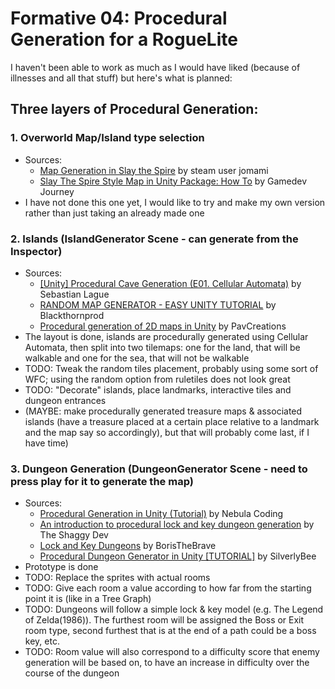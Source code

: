# Formative 04: Procedural Generation for a RogueLite

I haven't been able to work as much as I would have liked (because of illnesses and all that stuff) but here's what is planned:

## Three layers of Procedural Generation:

### 1. Overworld Map/Island type selection
 * Sources:
   * [Map Generation in Slay the Spire](https://steamcommunity.com/sharedfiles/filedetails/?id=2830078257) by steam user jomami
   * [Slay The Spire Style Map in Unity Package: How To](https://www.youtube.com/watch?v=P9ogBkLWmPQ) by Gamedev Journey
 * I have not done this one yet, I would like to try and make my own version rather than just taking an already made one

### 2. Islands (IslandGenerator Scene - can generate from the Inspector)
 * Sources: 
	 * [[Unity] Procedural Cave Generation (E01. Cellular Automata)](https://www.youtube.com/watch?v=v7yyZZjF1z4) by Sebastian Lague
   * [RANDOM MAP GENERATOR - EASY UNITY TUTORIAL](https://www.youtube.com/watch?v=D4EOgZyNk-k&t=1s) by Blackthornprod
   * [Procedural generation of 2D maps in Unity](https://pavcreations.com/procedural-generation-of-2d-maps-in-unity/) by PavCreations
 * The layout is done, islands are procedurally generated using Cellular Automata, then split into two tilemaps: one for the land, that will be walkable and one for the sea, that will not be walkable
 * TODO: Tweak the random tiles placement, probably using some sort of WFC; using the random option from ruletiles does not look great
 * TODO: "Decorate" islands, place landmarks, interactive tiles and dungeon entrances
 * (MAYBE: make procedurally generated treasure maps & associated islands (have a treasure placed at a certain place relative to a landmark and the map say so accordingly), but that will probably come last, if I have time)

### 3. Dungeon Generation (DungeonGenerator Scene - need to press play for it to generate the map)
 * Sources:
	 * [Procedural Generation in Unity (Tutorial)](https://www.youtube.com/watch?v=nADIYwgKHv4) by Nebula Coding
   * [An introduction to procedural lock and key dungeon generation](https://www.youtube.com/watch?v=BM_4Z27d4rI) by The Shaggy Dev
   * [Lock and Key Dungeons](https://www.boristhebrave.com/2021/02/27/lock-and-key-dungeons/) by BorisTheBrave
   * [Procedural Dungeon Generator in Unity [TUTORIAL]](https://www.youtube.com/watch?v=gHU5RQWbmWE) by SilverlyBee
 * Prototype is done
 * TODO: Replace the sprites with actual rooms
 * TODO: Give each room a value according to how far from the starting point it is (like in a Tree Graph)
 * TODO: Dungeons will follow a simple lock & key model (e.g. The Legend of Zelda(1986)). The furthest room will be assigned the Boss or Exit room type, second furthest that is at the end of a path could be a boss key, etc.
 * TODO: Room value will also correspond to a difficulty score that enemy generation will be based on, to have an increase in difficulty over the course of the dungeon
